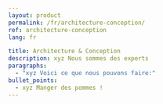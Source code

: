 ```yaml
---
layout: product
permalink: /fr/architecture-conception/
ref: architecture-conception
lang: fr

title: Architecture & Conception
description: xyz Nous sommes des experts
paragraphs:
  - "xyz Voici ce que nous pouvons faire:"
bullet_points:
  - xyz Manger des pommes !
---
```

